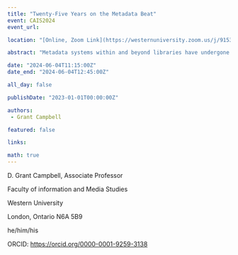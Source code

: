 ```yaml
---
title: "Twenty-Five Years on the Metadata Beat"
event: CAIS2024
event_url: 

location: "[Online, Zoom Link](https://westernuniversity.zoom.us/j/91531028175)"

abstract: "Metadata systems within and beyond libraries have undergone many leaps and stumbles over the past 25 years. Many confident predictions of the 1990s, such as the end of MARC and the rise of librarians as uber-curators of the World Wide Web, have yet to come true. In the meantime, astonishing and unexpected innovations, such as Google, the Web 2.0, big data and now AI, have arisen from unexpected places and changed our information landscapes dramatically. This keynote address will use my own leaps and stumbles in the field of metadata as a template by which to highlight and extract three significant domains of metadata development: descriptive cataloguing in libraries, semantic markup for electronic documents, and linked data for web-based data retrieval.  Each domain, in its different way, echoes the aim of Sir Anthony Panizzi in the nineteenth century to create semantic metadata that meaningfully and usefully contributes to our use of information.  Library catalogues create structured metadata surrogates; semantic markup languages embed meaning into the very structure of electronic documents; linked data embeds semantic meaning into the links between data elements. All three domains have been partially displaced by ensuing innovations, but all three continue to play eccentric but important roles in information environments today."

date: "2024-06-04T11:15:00Z"
date_end: "2024-06-04T12:45:00Z"

all_day: false

publishDate: "2023-01-01T00:00:00Z"

authors:
 - Grant Campbell

featured: false

links:

math: true
---
```


D. Grant Campbell, Associate Professor

Faculty of information and Media Studies

Western University

London, Ontario N6A 5B9

he/him/his

ORCID: https://orcid.org/0000-0001-9259-3138
